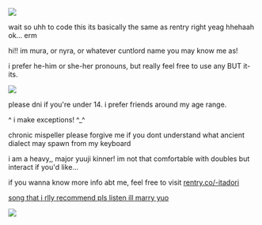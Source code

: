 ![](https://cdn.discordapp.com/attachments/1141444765045506150/1181659508091650230/ezgif.com-gif-maker.gif?ex=6581dd2c&is=656f682c&hm=a1ebb6bc635c6da7bea5a3cb0b03eab92595ee366604d376be68ffa38f5cf3c6&)

wait so uhh to code this its basically the same as rentry right yeag hhehaah ok... erm

hi!! im mura, or nyra, or whatever cuntlord name you may know me as! 

i prefer he-him or she-her pronouns, but really feel free to use any BUT it-its.

![](https://cdn.discordapp.com/attachments/887048432097853440/1185394799977709659/ezgif.com-video-to-gif-converted.gif?ex=658f73ef&is=657cfeef&hm=1271b0003f35386511feff88968f89fc7a206244a6a5ca753d6ecd4cf6c7aa11&)

please dni if you're under 14. i prefer friends around my age range.

^ i make exceptions! ^_^

chronic mispeller please forgive me if you dont understand what ancient dialect may spawn from my keyboard

i am a heavy,, major yuuji kinner! im not that comfortable with doubles but interact if you'd like...

if you wanna know more info abt me, feel free to visit [rentry.co/-itadori](https://rentry.co/-itadori)

[song that i rlly recommend pls listen ill marry yuo](https://open.spotify.com/track/180AbZduI6bYQIzwCHRwu9?si=8XTOxIgVTwSqXEszSyPPXA)

![](https://cdn.discordapp.com/attachments/887048432097853440/1185395432508117063/ezgif.com-video-to-gif-converted.gif?ex=658f7486&is=657cff86&hm=39d940d30aea0f22f38a5837b5500deb0684b4a027d6d053be16f2e8991586c9&)

